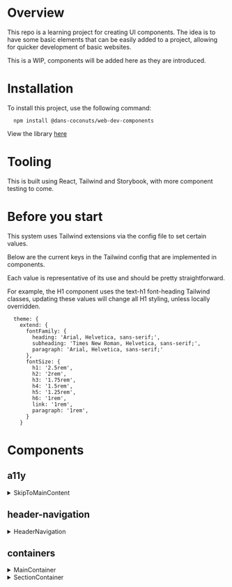 # Overview

This repo is a learning project for creating UI components. The idea is to have some basic elements that can be easily added to a project, allowing for quicker development of basic websites.

This is a WIP, components will be added here as they are introduced.


# Installation
To install this project, use the following command:

```
  npm install @dans-coconuts/web-dev-components
```

View the library [here](https://www.npmjs.com/package/@dans-coconuts/web-dev-components)

# Tooling
This is built using React, Tailwind and Storybook, with more component testing to come.

# Before you start
This system uses Tailwind extensions via the config file to set certain values.

Below are the current keys in the Tailwind config that are implemented in components.

Each value is representative of its use and should be pretty straightforward.

For example, the H1 component uses the text-h1 font-heading Tailwind classes, updating these values will change all H1 styling, unless locally overridden.

```
  theme: {
    extend: {
      fontFamily: {
        heading: 'Arial, Helvetica, sans-serif;',
        subheading: 'Times New Roman, Helvetica, sans-serif;',
        paragraph: 'Arial, Helvetica, sans-serif;'
      },
      fontSize: {
        h1: '2.5rem',
        h2: '2rem',
        h3: '1.75rem',
        h4: '1.5rem',
        h5: '1.25rem',
        h6: '1rem',
        link: '1rem',
        paragraph: '1rem',
      }
    }
```

# Components
## a11y
<details>
  <summary><span>SkipToMainContent</span></summary>
  <div style="margin-left: 20px;">
  <p><b>Overview</b></p>
  <p>Handles the accessibility concern that allows for keyboard only users to quickly navigate to the main content in the site, avoiding needing to traverse larger navigation components.</p>

  <p><b>Params</b></p>

  - `className`: allows for additional styling via Tailwind
  </div>
</details>

## header-navigation
<details>
  <summary><span>HeaderNavigation</span></summary>
  <div style="margin-left: 20px;">
  <p><b>Overview</b></p>
  <p>Provides a basic header and navigation functionality with a dropdown on mobile</p>

  <p><b>Params</b></p>

  - `logo`: an object used to supply image data to the logo component
    - `src`: image source attribute
    - `alt`: image alt attribute
    - `height`: image height attribute
    - `width`: image width attribute
  - `navigationItems`: an array of objects used to render the navigation links
    - `text`: link text-content
    - `href`: link href attribute
  </div>
</details>

## containers
<details>
  <summary><span>MainContainer</span></summary>
  <div style="margin-left: 20px;">
  <p><b>Overview</b></p>
  <p>Provides a `main` HTML element for use at the base page level. The element's ID is hardcoded to work with the `SkipToMainContent` component.</p>

  <p><b>Params</b></p>

  - `children`: children elements
  - `className`: allows for additional styling via Tailwind
  </div>
</details>

<details>
  <summary><span>SectionContainer</span></summary>
  <div style="margin-left: 20px;">
  <p><b>Overview</b></p>
  <p>Provides a `section` HTML element for structure while building out reusable components.</p>

  <p><b>Params</b></p>

  - `id`: id for section element
  - `children`: children elements
  - `className`: allows for additional styling via Tailwind
  </div>
</details>